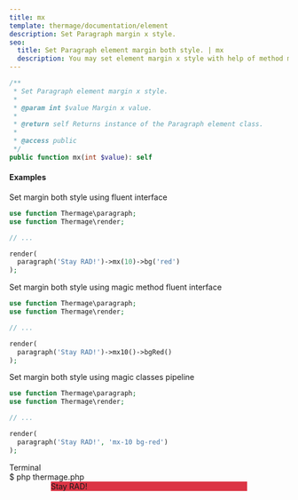 ```yaml
---
title: mx
template: thermage/documentation/element
description: Set Paragraph margin x style.
seo:
  title: Set Paragraph element margin both style. | mx
  description: You may set element margin x style with help of method mx
---
```


```php
/**
 * Set Paragraph element margin x style.
 *
 * @param int $value Margin x value.
 *
 * @return self Returns instance of the Paragraph element class.
 *
 * @access public
 */
public function mx(int $value): self
```

#### Examples

Set margin both style using fluent interface
```php
use function Thermage\paragraph;
use function Thermage\render;

// ...

render( 
  paragraph('Stay RAD!')->mx(10)->bg('red')
);
```

Set margin both style using magic method fluent interface
```php
use function Thermage\paragraph;
use function Thermage\render;

// ...

render( 
  paragraph('Stay RAD!')->mx10()->bgRed()
);
```

Set margin both style using magic classes pipeline
```php
use function Thermage\paragraph;
use function Thermage\render;

// ...

render( 
  paragraph('Stay RAD!', 'mx-10 bg-red')
);
```

<div class="terminal">
  <div class="terminal-header">Terminal</div>
  <div class="terminal-body">
    <div class="terminal-command">$ php thermage.php</div>
    <div class="el-div" style="margin-left: 75px; margin-right: 75px; background: #dc3545;
width: auto; text-align: left;">Stay RAD!</div>
  </div>
</div>
